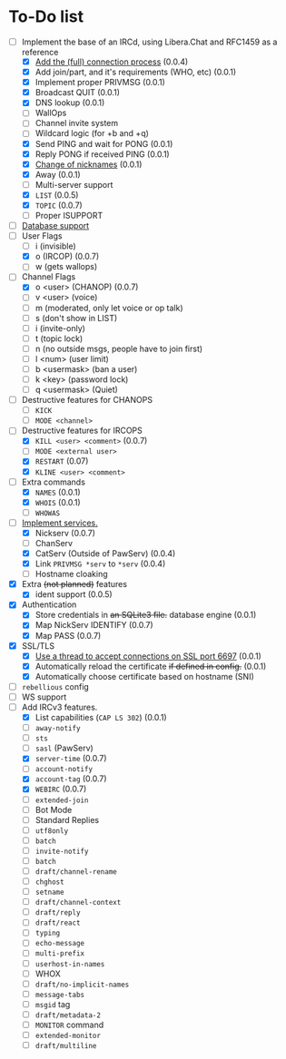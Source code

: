 # To-Do list
- [ ] Implement the base of an IRCd, using Libera.Chat and RFC1459 as a reference
   -  [x] [Add the (full) connection process](https://mastodon.swee.codes/@swee/113659491393674897) (0.0.4)
   -  [x] Add join/part, and it's requirements (WHO, etc) (0.0.1)
   -  [x] Implement proper PRIVMSG (0.0.1)
   -  [x] Broadcast QUIT (0.0.1)
   -  [x] DNS lookup (0.0.1)
   -  [ ] WallOps
   -  [ ] Channel invite system
   -  [ ] Wildcard logic (for +b and +q)
   -  [x] Send PING and wait for PONG (0.0.1)
   -  [x] Reply PONG if received PING (0.0.1)
   -  [x] [Change of nicknames](https://mastodon.swee.codes/@swee/113642104470536887) (0.0.1)
   -  [x] Away (0.0.1)
   -  [ ] Multi-server support
   -  [x] `LIST` (0.0.5)
   -  [x] `TOPIC` (0.0.7)
   -  [ ] Proper ISUPPORT
-  [ ] [Database support](https://discuss.swee.codes/t/41)
-  [ ] User Flags
   -  [ ] i (invisible)
   -  [x] o (IRCOP) (0.0.7)
   -  [ ] w (gets wallops)
-  [ ] Channel Flags
   -  [x] o \<user\> (CHANOP) (0.0.7)
   -  [ ] v \<user\> (voice)
   -  [ ] m (moderated, only let voice or op talk)
   -  [ ] s (don't show in LIST)
   -  [ ] i (invite-only)
   -  [ ] t (topic lock)
   -  [ ] n (no outside msgs, people have to join first)
   -  [ ] l \<num\> (user limit)
   -  [ ] b \<usermask\> (ban a user)
   -  [ ] k \<key\> (password lock)
   -  [ ] q \<usermask\> (Quiet)
- [ ] Destructive features for CHANOPS
   -  [ ] `KICK`
   -  [ ] `MODE <channel>`
- [ ] Destructive features for IRCOPS
   -  [x] `KILL <user> <comment>` (0.0.7)
   -  [ ] `MODE <external user>`
   -  [x] `RESTART` (0.07)
   -  [x] `KLINE <user> <comment>`
- [ ] Extra commands
   -  [x] `NAMES` (0.0.1)
   -  [x] `WHOIS` (0.0.1)
   -  [ ] `WHOWAS`
- [ ] [Implement services.](modules/pawserv.py)
   -  [x] Nickserv (0.0.7)
   -  [ ] ChanServ
   -  [x] CatServ (Outside of PawServ) (0.0.4)
   -  [x] Link `PRIVMSG *serv` to `*serv` (0.0.4)
   -  [ ] Hostname cloaking
- [x] Extra ~~(not planned)~~ features
   -  [x] ident support (0.0.5)
- [x] Authentication
   -  [x] Store credentials in ~~an SQLite3 file.~~ database engine (0.0.1)
   -  [x] Map NickServ IDENTIFY (0.0.7)
   -  [x] Map PASS (0.0.7)
- [x] SSL/TLS
   -  [x] [Use a thread to accept connections on SSL port 6697](https://mastodon.swee.codes/@swee/113762525145710774) (0.0.1)
   -  [x] Automatically reload the certificate ~~if defined in config.~~ (0.0.1)
   -  [x] Automatically choose certificate based on hostname (SNI)
- [ ] `rebellious` config
- [ ] WS support
- [ ] Add IRCv3 features.
   -  [x] List capabilities (`CAP LS 302`) (0.0.1)
   -  [ ] `away-notify`
   -  [ ] `sts`
   -  [ ] `sasl` (PawServ)
   -  [x] `server-time` (0.0.7)
   -  [ ] `account-notify`
   -  [x] `account-tag` (0.0.7)
   -  [x] `WEBIRC` (0.0.7)
   -  [ ] `extended-join`
   -  [ ] Bot Mode
   -  [ ] Standard Replies
   -  [ ] `utf8only`
   -  [ ] `batch`
   -  [ ] `invite-notify`
   -  [ ] `batch`
   -  [ ] `draft/channel-rename`
   -  [ ] `chghost`
   -  [ ] `setname`
   -  [ ] `draft/channel-context`
   -  [ ] `draft/reply`
   -  [ ] `draft/react`
   -  [ ] `typing`
   -  [ ] `echo-message`
   -  [ ] `multi-prefix`
   -  [ ] `userhost-in-names`
   -  [ ] WHOX
   -  [ ] `draft/no-implicit-names`
   -  [ ] `message-tabs`
   -  [ ] `msgid` tag
   -  [ ] `draft/metadata-2`
   -  [ ] `MONITOR` command
   -  [ ] `extended-monitor`
   -  [ ] `draft/multiline`